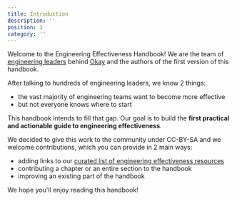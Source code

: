 ```yaml
---
title: Introduction
description: ''
position: 1
category: ''
---
```

Welcome to the Engineering Effectiveness Handbook! We are the team of [engineering leaders](https://www.okayhq.com/about) behind [Okay](https://www.okayhq.com) and the authors of the first version of this handbook.

After talking to hundreds of engineering leaders, we know 2 things:
* the vast majority of engineering teams want to become more effective
* but not everyone knows where to start

This handbook intends to fill that gap. Our goal is to build the **first practical and actionable guide to engineering effectiveness**.

We decided to give this work to the community under CC-BY-SA and we welcome contributions, which you can provide in 2 main ways:
* adding links to our [curated list of engineering effectiveness resources](resources)
* contributing a chapter or an entire section to the handbook
* improving an existing part of the handbook

We hope you'll enjoy reading this handbook!

